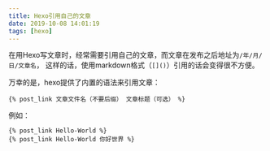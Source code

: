```yaml
---
title: Hexo引用自己的文章
date: 2019-10-08 14:01:19
tags: [hexo]
---
```


在用Hexo写文章时，经常需要引用自己的文章，而文章在发布之后地址为`/年/月/日/文章名`，
这样的话，使用markdown格式（`[]()`）引用的话会变得很不方便。

万幸的是，hexo提供了内置的语法来引用文章：

```hexo
{% post_link 文章文件名（不要后缀） 文章标题（可选） %}
```

例如：

```hexo
{% post_link Hello-World %}
{% post_link Hello-World 你好世界 %}
```
